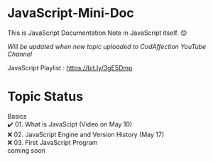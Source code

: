 # JavaScript-Mini-Doc

This is JavaScript Documentation Note in JavaScript itself. :blush:

*Will be updated when new topic uploaded to CodAffection YouTube Channel*

JavaScript Playlist : https://bit.ly/3gE5Dmp

# Topic Status
Basics  
:heavy_check_mark: 01. What is JavaScipt (Video on May 10)  
:x: 02. JavaScript Engine and Version History (May 17)  
:x: 03. First JavaScript Program  
coming soon  